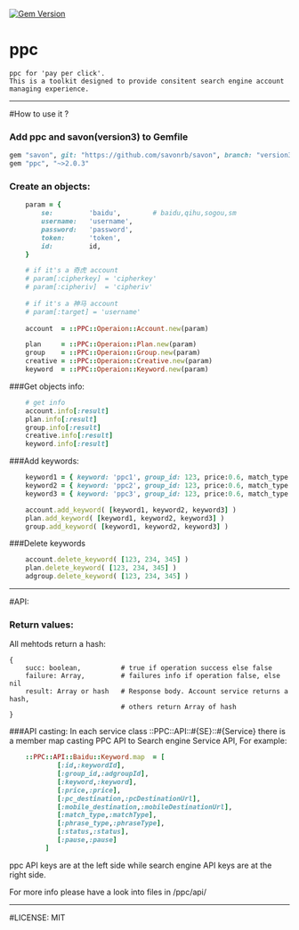 [![Gem Version](https://badge.fury.io/rb/ppc.svg)](https://badge.fury.io/rb/ppc)

ppc
===

    ppc for 'pay per click'. 
    This is a toolkit designed to provide consitent search engine account managing experience.

----------
#How to use it ?

### Add ppc and savon(version3) to Gemfile
```ruby
gem "savon", git: "https://github.com/savonrb/savon", branch: "version3"
gem "ppc", "~>2.0.3"
```

### Create an objects:
```ruby
    param = {
        se:         'baidu',        # baidu,qihu,sogou,sm
        username:   'username',
        password:   'password',
        token:      'token',
        id:         id,
    }

    # if it's a 奇虎 account
    # param[:cipherkey] = 'cipherkey'
    # param[:cipheriv]  = 'cipheriv'
    
    # if it's a 神马 account
    # param[:target] = 'username'
    
    account  = ::PPC::Operaion::Account.new(param)

    plan     = ::PPC::Operaion::Plan.new(param)
    group    = ::PPC::Operaion::Group.new(param)
    creative = ::PPC::Operaion::Creative.new(param)
    keyword  = ::PPC::Operaion::Keyword.new(param)
```
###Get objects info:
```ruby
    # get info
    account.info[:result]
    plan.info[:result]
    group.info[:result]
    creative.info[:result]
    keyword.info[:result]
```
###Add keywords:
```ruby
    keyword1 = { keyword: 'ppc1', group_id: 123, price:0.6, match_type:'wide'}
    keyword2 = { keyword: 'ppc2', group_id: 123, price:0.6, match_type:'phrase'}
    keyword3 = { keyword: 'ppc3', group_id: 123, price:0.6, match_type:'exact'}

    account.add_keyword( [keyword1, keyword2, keyword3] )
    plan.add_keyword( [keyword1, keyword2, keyword3] )
    group.add_keyword( [keyword1, keyword2, keyword3] )
```
###Delete keywords
```ruby
    account.delete_keyword( [123, 234, 345] )
    plan.delete_keyword( [123, 234, 345] )
    adgroup.delete_keyword( [123, 234, 345] )
```
-----------------------------------------------
    
#API:

### Return values:
All mehtods return a hash:

    {
        succ: boolean,          # true if operation success else false
        failure: Array,         # failures info if operation false, else nil
        result: Array or hash   # Response body. Account service returns a hash, 
                                # others return Array of hash
    }
    

###API casting:
In each service class ::PPC::API::#{SE}::#{Service} there is a member map casting PPC API to Search engine Service API, 
For example:
```ruby
    ::PPC::API::Baidu::Keyword.map  = [
            [:id,:keywordId],
            [:group_id,:adgroupId],
            [:keyword,:keyword],
            [:price,:price],
            [:pc_destination,:pcDestinationUrl],
            [:mobile_destination,:mobileDestinationUrl],
            [:match_type,:matchType],
            [:phrase_type,:phraseType],
            [:status,:status],
            [:pause,:pause]
         ]
```
ppc API keys are at the left side while search engine API keys are at the right side. 

For more info please have a look into files in /ppc/api/  
    
---

#LICENSE:
MIT
